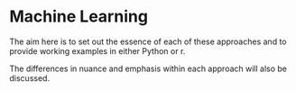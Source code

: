 # Machine Learning
The aim here is to set out the essence of each of these approaches and to provide working examples in either Python or r. 

The differences in nuance and emphasis within each approach will also be discussed. 
